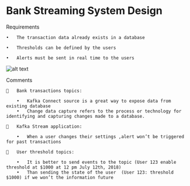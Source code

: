 # Bank Streaming System Design

 Requirements

	•	The transaction data already exists in a database
	
	•	Thresholds can be defined by the users
	
	•	Alerts must be sent in real time to the users

  
 ![alt text](https://github.com/import-ajith/import-system-design/blob/master/movie_streaming_design/bank_streaming.png)



Comments


		Bank transactions topics:
	
		•	Kafka Connect source is a great way to expose data from existing database
		•	Change data capture refers to the process or technology for identifying and capturing changes made to a database.
		
		Kafka Stream application:
	
		•	When a user changes their settings ,alert won’t be triggered for past transactions
		
		User threshold topics:
	
		•	It is better to send events to the topic (User 123 enable threshold at $1000 at 12 pm July 12th, 2018)
		•	Than sending the state of the user  (User 123: threshold $1000) if we won’t the information future
